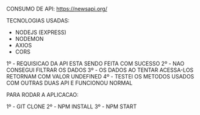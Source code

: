 CONSUMO DE API: https://newsapi.org/

TECNOLOGIAS USADAS:

- NODEJS (EXPRESS)
- NODEMON
- AXIOS 
- CORS

1º - REQUISICAO DA API ESTA SENDO FEITA COM SUCESSO
2º - NAO CONSEGUI FILTRAR OS DADOS 
3º - OS DADOS AO TENTAR ACESSA-LOS RETORNAM COM VALOR UNDEFINED
4º - TESTEI OS METODOS USADOS COM OUTRAS DUAS API E FUNCIONOU NORMAL


PARA RODAR A APLICACAO:

1º - GIT CLONE
2º - NPM INSTALL
3º - NPM START
